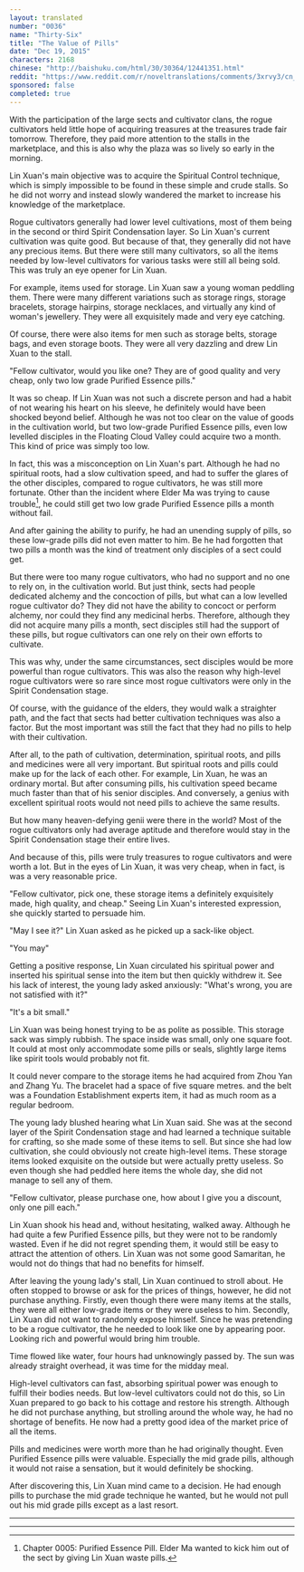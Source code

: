 ```yaml
---
layout: translated
number: "0036"
name: "Thirty-Six"
title: "The Value of Pills"
date: "Dec 19, 2015"
characters: 2168
chinese: "http://baishuku.com/html/30/30364/12441351.html"
reddit: "https://www.reddit.com/r/noveltranslations/comments/3xrvy3/cn_tempered_immortal_chapter_0036/"
sponsored: false
completed: true
---
```


With the participation of the large sects and cultivator clans, the rogue cultivators held little hope of acquiring treasures at the treasures trade fair tomorrow. Therefore, they paid more attention to the stalls in the marketplace, and this is also why the plaza was so lively so early in the morning.

Lin Xuan's main objective was to acquire the Spiritual Control technique, which is simply impossible to be found in these simple and crude stalls. So he did not worry and instead slowly wandered the market to increase his knowledge of the marketplace.

Rogue cultivators generally had lower level cultivations, most of them being in the second or third Spirit Condensation layer. So Lin Xuan's current cultivation was quite good. But because of that, they generally did not have any precious items. But there were still many cultivators, so all the items needed by low-level cultivators for various tasks were still all being sold. This was truly an eye opener for Lin Xuan.

For example, items used for storage. Lin Xuan saw a young woman peddling them. There were many different variations such as storage rings, storage bracelets, storage hairpins, storage necklaces, and virtually any kind of woman's jewellery. They were all exquisitely made and very eye catching.

Of course, there were also items for men such as storage belts, storage bags, and even storage boots. They were all very dazzling and drew Lin Xuan to the stall.

"Fellow cultivator, would you like one? They are of good quality and very cheap, only two low grade Purified Essence pills."

It was so cheap. If Lin Xuan was not such a discrete person and had a habit of not wearing his heart on his sleeve, he definitely would have been shocked beyond belief. Although he was not too clear on the value of goods in the cultivation world, but two low-grade Purified Essence pills, even low levelled disciples in the Floating Cloud Valley could acquire two a month. This kind of price was simply too low.

In fact, this was a misconception on Lin Xuan's part. Although he had no spiritual roots, had a slow cultivation speed, and had to suffer the glares of the other disciples, compared to rogue cultivators, he was still more fortunate. Other than the incident where Elder Ma was trying to cause trouble[^1], he could still get two low grade Purified Essence pills a month without fail.

And after gaining the ability to purify, he had an unending supply of pills, so these low-grade pills did not even matter to him. Be he had forgotten that two pills a month was the kind of treatment only disciples of a sect could get.

But there were too many rogue cultivators, who had no support and no one to rely on, in the cultivation world. But just think, sects had people dedicated alchemy and the concoction of pills, but what can a low levelled rogue cultivator do? They did not have the ability to concoct or perform alchemy, nor could they find any medicinal herbs. Therefore, although they did not acquire many pills a month, sect disciples still had the support of these pills, but rogue cultivators can one rely on their own efforts to cultivate.

This was why, under the same circumstances, sect disciples would be more powerful than rogue cultivators. This was also the reason why high-level rogue cultivators were so rare since most rogue cultivators were only in the Spirit Condensation stage.

Of course, with the guidance of the elders, they would walk a straighter path, and the fact that sects had better cultivation techniques was also a factor. But the most important was still the fact that they had no pills to help with their cultivation.

After all, to the path of cultivation, determination, spiritual roots, and pills and medicines were all very important. But spiritual roots and pills could make up for the lack of each other. For example, Lin Xuan, he was an ordinary mortal. But after consuming pills, his cultivation speed became much faster than that of his senior disciples. And conversely, a genius with excellent spiritual roots would not need pills to achieve the same results.

But how many heaven-defying genii were there in the world? Most of the rogue cultivators only had average aptitude and therefore would stay in the Spirit Condensation stage their entire lives.

And because of this, pills were truly treasures to rogue cultivators and were worth a lot. But in the eyes of Lin Xuan, it was very cheap, when in fact, is was a very reasonable price.

"Fellow cultivator, pick one, these storage items a definitely exquisitely made, high quality, and cheap." Seeing Lin Xuan's interested expression, she quickly started to persuade him.

"May I see it?" Lin Xuan asked as he picked up a sack-like object.

"You may"

Getting a positive response, Lin Xuan circulated his spiritual power and inserted his spiritual sense into the item but then quickly withdrew it. See his lack of interest, the young lady asked anxiously: "What's wrong, you are not satisfied with it?"

"It's a bit small."

Lin Xuan was being honest trying to be as polite as possible. This storage sack was simply rubbish. The space inside was small, only one square foot. It could at most only accommodate some pills or seals, slightly large items like spirit tools would probably not fit.

It could never compare to the storage items he had acquired from Zhou Yan and Zhang Yu. The bracelet had a space of five square metres. and the belt was a Foundation Establishment experts item, it had as much room as a regular bedroom.

The young lady blushed hearing what Lin Xuan said. She was at the second layer of the Spirit Condensation stage and had learned a technique suitable for crafting, so she made some of these items to sell. But since she had low cultivation, she could obviously not create high-level items. These storage items looked exquisite on the outside but were actually pretty useless. So even though she had peddled here items the whole day, she did not manage to sell any of them.

"Fellow cultivator, please purchase one, how about I give you a discount, only one pill each."

Lin Xuan shook his head and, without hesitating, walked away. Although he had quite a few Purified Essence pills, but they were not to be randomly wasted. Even if he did not regret spending them, it would still be easy to attract the attention of others. Lin Xuan was not some good Samaritan, he would not do things that had no benefits for himself.

After leaving the young lady's stall, Lin Xuan continued to stroll about. He often stopped to browse or ask for the prices of things, however, he did not purchase anything. Firstly, even though there were many items at the stalls, they were all either low-grade items or they were useless to him. Secondly, Lin Xuan did not want to randomly expose himself. Since he was pretending to be a rogue cultivator, the he needed to look like one by appearing poor. Looking rich and powerful would bring him trouble.

Time flowed like water, four hours had unknowingly passed by. The sun was already straight overhead, it was time for the midday meal.

High-level cultivators can fast, absorbing spiritual power was enough to fulfill their bodies needs. But low-level cultivators could not do this, so Lin Xuan prepared to go back to his cottage and restore his strength. Although he did not purchase anything, but strolling around the whole way, he had no shortage of benefits. He now had a pretty good idea of the market price of all the items.

Pills and medicines were worth more than he had originally thought. Even Purified Essence pills were valuable. Especially the mid grade pills, although it would not raise a sensation, but it would definitely be shocking.

After discovering this, Lin Xuan mind came to a decision. He had enough pills to purchase the mid grade technique he wanted, but he would not pull out his mid grade pills except as a last resort.

---
---

[^1]: Chapter 0005: Purified Essence Pill. Elder Ma wanted to kick him out of the sect by giving Lin Xuan waste pills.
